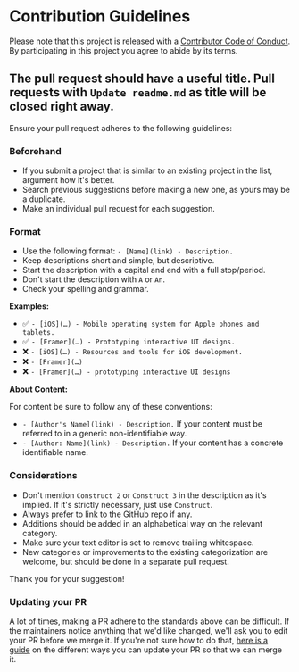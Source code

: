 # Contribution Guidelines

Please note that this project is released with a [Contributor Code of Conduct](code-of-conduct.md). By participating in this project you agree to abide by its terms.

## The pull request should have a useful title. Pull requests with `Update readme.md` as title will be closed right away.

Ensure your pull request adheres to the following guidelines:

### Beforehand

- If you submit a project that is similar to an existing project in the list, argument how it's better.
- Search previous suggestions before making a new one, as yours may be a duplicate.
- Make an individual pull request for each suggestion.

### Format

- Use the following format: `- [Name](link) - Description.`
- Keep descriptions short and simple, but descriptive.
- Start the description with a capital and end with a full stop/period.
- Don't start the description with `A` or `An`.
- Check your spelling and grammar.

**Examples:**

- ✅ `- [iOS](…) - Mobile operating system for Apple phones and tablets.`
- ✅ `- [Framer](…) - Prototyping interactive UI designs.`
- ❌ `- [iOS](…) - Resources and tools for iOS development.`
- ❌ `- [Framer](…)`
- ❌ `- [Framer](…) - prototyping interactive UI designs`

**About Content:**

For content be sure to follow any of these conventions:
- `- [Author's Name](link) - Description.` If your content must be referred to in a generic non-identifiable way.
- `- [Author: Name](link) - Description.` If your content has a concrete identifiable name.

### Considerations

- Don't mention `Construct 2` or `Construct 3` in the description as it's implied. If it's strictly necessary, just use `Construct`. 
- Always prefer to link to the GitHub repo if any.
- Additions should be added in an alphabetical way on the relevant category.
- Make sure your text editor is set to remove trailing whitespace.
- New categories or improvements to the existing categorization are welcome, but should be done in a separate pull request.

Thank you for your suggestion!

### Updating your PR

A lot of times, making a PR adhere to the standards above can be difficult. If the maintainers notice anything that we'd like changed, we'll ask you to edit your PR before we merge it. If you're not sure how to do that, [here is a guide](https://github.com/RichardLitt/docs/blob/master/amending-a-commit-guide.md) on the different ways you can update your PR so that we can merge it.
